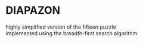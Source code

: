 # DIAPAZON
highly simplified version of the fifteen puzzle <br>
implemented using the breadth-first search algorithm 
